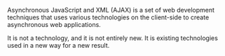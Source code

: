 Asynchronous JavaScript and XML (AJAX) is a set of web development techniques that uses various technologies on the client-side to create asynchronous web applications.

It is not a technology, and it is not entirely new. It is existing technologies used in a new way for a new result.
